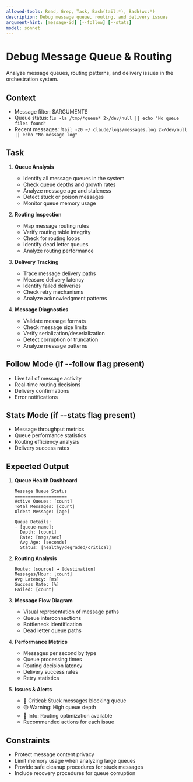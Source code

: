 ```yaml
---
allowed-tools: Read, Grep, Task, Bash(tail:*), Bash(wc:*)
description: Debug message queue, routing, and delivery issues
argument-hint: [message-id] [--follow] [--stats]
model: sonnet
---
```


# Debug Message Queue & Routing

Analyze message queues, routing patterns, and delivery issues in the orchestration system.

## Context
- Message filter: $ARGUMENTS
- Queue status: !`ls -la /tmp/*queue* 2>/dev/null || echo "No queue files found"`
- Recent messages: !`tail -20 ~/.claude/logs/messages.log 2>/dev/null || echo "No message log"`

## Task

1. **Queue Analysis**
   - Identify all message queues in the system
   - Check queue depths and growth rates
   - Analyze message age and staleness
   - Detect stuck or poison messages
   - Monitor queue memory usage

2. **Routing Inspection**
   - Map message routing rules
   - Verify routing table integrity
   - Check for routing loops
   - Identify dead letter queues
   - Analyze routing performance

3. **Delivery Tracking**
   - Trace message delivery paths
   - Measure delivery latency
   - Identify failed deliveries
   - Check retry mechanisms
   - Analyze acknowledgment patterns

4. **Message Diagnostics**
   - Validate message formats
   - Check message size limits
   - Verify serialization/deserialization
   - Detect corruption or truncation
   - Analyze message patterns

## Follow Mode (if --follow flag present)
- Live tail of message activity
- Real-time routing decisions
- Delivery confirmations
- Error notifications

## Stats Mode (if --stats flag present)
- Message throughput metrics
- Queue performance statistics
- Routing efficiency analysis
- Delivery success rates

## Expected Output

1. **Queue Health Dashboard**
   ```
   Message Queue Status
   ====================
   Active Queues: [count]
   Total Messages: [count]
   Oldest Message: [age]
   
   Queue Details:
   - [queue-name]:
     Depth: [count]
     Rate: [msgs/sec]
     Avg Age: [seconds]
     Status: [healthy/degraded/critical]
   ```

2. **Routing Analysis**
   ```
   Route: [source] → [destination]
   Messages/Hour: [count]
   Avg Latency: [ms]
   Success Rate: [%]
   Failed: [count]
   ```

3. **Message Flow Diagram**
   - Visual representation of message paths
   - Queue interconnections
   - Bottleneck identification
   - Dead letter queue paths

4. **Performance Metrics**
   - Messages per second by type
   - Queue processing times
   - Routing decision latency
   - Delivery success rates
   - Retry statistics

5. **Issues & Alerts**
   - 🔴 Critical: Stuck messages blocking queue
   - 🟡 Warning: High queue depth
   - 🔵 Info: Routing optimization available
   - Recommended actions for each issue

## Constraints
- Protect message content privacy
- Limit memory usage when analyzing large queues
- Provide safe cleanup procedures for stuck messages
- Include recovery procedures for queue corruption